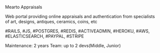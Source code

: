 Mearto Appraisals

Web portal providing online appraisals and authentication from specialists of art, designs, antiques, ceramics, coins, etc

#RAILS, #JS, #POSTGRES, #REDIS, #ACTIVEADMIN, #HEROKU, #AWS, #ELASTICSEARCH, #PAYPAL, #STRIPE

Maintenance: 2 years
Team: up to 2 devs(Middle, Junior)
